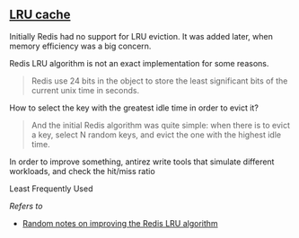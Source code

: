 [LRU cache](http://redis.io/topics/lru-cache)
---

Initially Redis had no support for LRU eviction. It was added later, when memory efficiency was a big concern.

Redis LRU algorithm is not an exact implementation for some reasons.

> Redis use 24 bits in the object to store the least significant bits of the current unix time in seconds.

How to select
the key with the greatest idle time in order to evict it?

> And the initial Redis algorithm was quite simple: when there is to evict a key, select N random keys, and evict the one with the highest idle time.


In order to improve something, antirez write tools that simulate different workloads, and check the hit/miss ratio

>

Least Frequently Used


_Refers to_

* [Random notes on improving the Redis LRU algorithm](http://antirez.com/news/109)

